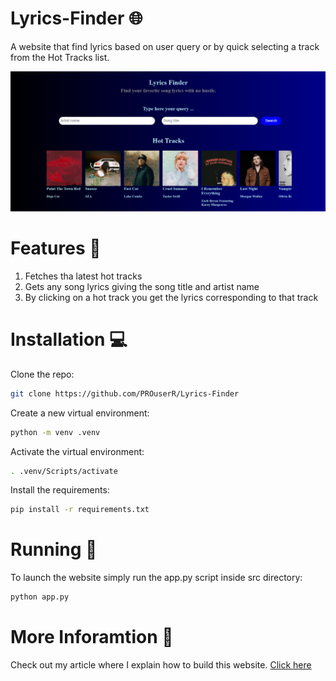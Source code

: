 # Lyrics-Finder 🌐
A website that find lyrics based on user query or by quick selecting a track from the Hot Tracks list.



<img src="Screenshot.PNG">

# Features 🎇
1. Fetches tha latest hot tracks
2. Gets any song lyrics giving the song title and artist name
3. By clicking on a hot track you get the lyrics corresponding to that track

# Installation 💻
Clone the repo:
```sh
git clone https://github.com/PROuserR/Lyrics-Finder
```

Create a new virtual environment:
```sh
python -m venv .venv
```

Activate the virtual environment:
```sh
. .venv/Scripts/activate
```

Install the requirements:
```sh
pip install -r requirements.txt
```

# Running 🚀
To launch the website simply run the app.py script inside src directory:

```sh
python app.py
```

# More Inforamtion 📑
Check out my article where I explain how to build this website.
[Click here](https://www.codeproject.com/Tips/5369928/From-a-Few-Lines-of-Code-to-Building-a-Whole-Funct)
